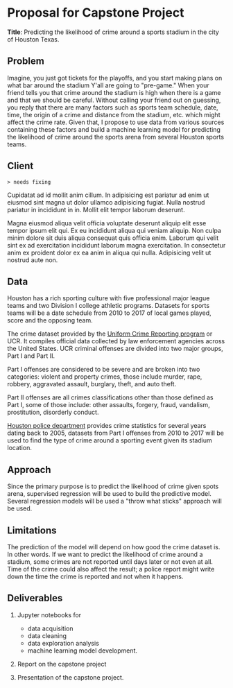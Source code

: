 
# Proposal for Capstone Project

**Title**: Predicting the likelihood of crime around a sports stadium in the city of Houston Texas.


## Problem
Imagine,  you just got tickets for the playoffs, and you start making plans on what bar around the stadium  Y'all are going to "pre-game." When your friend tells you that crime around the stadium is high when there is a game and that we should be careful.  Without calling your friend out on guessing, you reply that there are many factors such as sports team schedule, date, time, the origin of a crime and distance from the stadium, etc. which might affect the crime rate. 
Given that, I propose to use data from various sources containing these factors and build a machine learning model for predicting the likelihood of crime around the sports arena from several Houston sports teams.

## Client  
    > needs fixing

Cupidatat ad id mollit anim cillum. In adipisicing est pariatur ad enim ut eiusmod sint magna ut dolor ullamco adipisicing fugiat. Nulla nostrud pariatur in incididunt in in. Mollit elit tempor laborum deserunt.

Magna eiusmod aliqua velit officia voluptate deserunt aliquip elit esse tempor ipsum elit qui. Ex eu incididunt aliqua qui veniam aliquip. Non culpa minim dolore sit duis aliqua consequat quis officia enim. Laborum qui velit sint ex ad exercitation incididunt laborum magna exercitation. In consectetur anim ex proident dolor ex ea anim in aliqua qui nulla. Adipisicing velit ut nostrud aute non.

## Data
Houston has a rich sporting culture with five professional major league teams and two Division I college athletic programs. Datasets for sports teams will be a date schedule from 2010 to 2017 of local games played, score and the opposing team.

The crime dataset provided by the [Uniform Crime Reporting program](https://en.wikipedia.org/wiki/Uniform_Crime_Reports) or UCR. It compiles official data collected by law enforcement agencies across the United States. UCR criminal offenses are divided into two major groups, Part I and Part II. 

Part I offenses are considered to be severe and are broken into two categories: violent and property crimes, those include murder, rape, robbery, aggravated assault, burglary, theft, and auto theft. 

Part II offenses are all crimes classifications other than those defined as Part I, some of those include: other assaults, forgery, fraud, vandalism, prostitution, disorderly conduct. 

[Houston police department](http://www.houstontx.gov/police/cs/index-2.htm) provides crime statistics for several years dating back to 2005, datasets from Part I offenses from 2010 to 2017 will be used to find the type of crime around a sporting event given its stadium location. 
 

## Approach

Since the primary purpose is to predict the likelihood of crime given spots arena, supervised regression will be used to build the predictive model. Several regression models will be used a "throw what sticks" approach will be used.


## Limitations

The prediction of the model will depend on how good the crime dataset is. In other words. If we want to predict the likelihood of crime around a stadium, some crimes are not reported until days later or not even at all.  Time of the crime could also affect the result; a police report might write down the time the crime is reported and not when it happens.

## Deliverables

1. Jupyter notebooks for 
    - data acquisition
    - data cleaning
    - data exploration analysis
    - machine learning model development.



2. Report on the capstone project
3. Presentation of the capstone project.